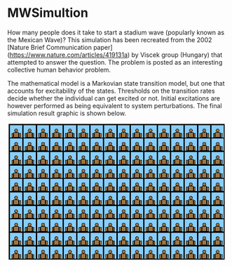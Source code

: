 # MWSimultion
How many people does it take to start a stadium wave (popularly known as the Mexican Wave)? This simulation has been recreated from the 2002 [Nature Brief Communication paper] (https://www.nature.com/articles/419131a) by Viscek group (Hungary) that attempted to answer the question. The problem is posted as an interesting collective human behavior problem. 

The mathematical model is a Markovian state transition model, but one that accounts for excitability of the states. Thresholds on the transition rates decide whether the individual can get excited or not. Initial excitations are however performed as being equivalent to system perturbations. The final simulation result graphic is shown below.

![](simulationMovieLarge.gif)
